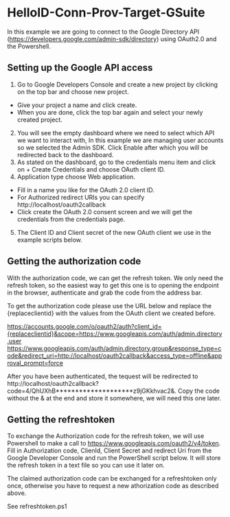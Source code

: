 # HelloID-Conn-Prov-Target-GSuite
In this example we are going to connect to the Google Directory API (https://developers.google.com/admin-sdk/directory) using OAuth2.0 and the Powershell.

## Setting up the Google API access
 1. Go to Google Developers Console and create a new project by clicking on the top bar and choose new project.
  - Give your project a name and click create.
  - When you are done, click the top bar again and select your newly created project.
 2. You will see the empty dashboard where we need to select which API we want to interact with, In this example we are managing user accounts so we selected the Admin SDK. Click Enable after which you will be redirected back to the dashboard.
 3. As stated on the dashboard, go to the credentials menu item and click on + Create Credentials and choose OAuth client ID.
 4. Application type choose Web application.
  - Fill in a name you like for the OAuth 2.0 client ID.
  - For Authorized redirect URIs you can specify http://localhost/oauth2callback
  - Click create the OAuth 2.0 consent screen and we will get the credentials from the credentials page.
5. The Client ID and Client secret of the new OAuth client we use in the example scripts below.


## Getting the authorization code
With the authorization code, we can get the refresh token. We only need the refresh token, so the easiest way to get this one is to opening the endpoint in the browser, authenticate and grab the code from the address bar.

To get the authorization code please use the URL below and replace the {replaceclientid} with the values from the OAuth client we created before.


https://accounts.google.com/o/oauth2/auth?client_id={replaceclientid}&scope=https://www.googleapis.com/auth/admin.directory.user https://www.googleapis.com/auth/admin.directory.group&response_type=code&redirect_uri=http://localhost/oauth2callback&access_type=offline&approval_prompt=force

After you have been authenticated, the tequest will be redirected to http://localhost/oauth2callback?code=4/QhUXhB********************z9jGKkhvac2&. Copy the code without the & at the end and store it somewhere, we will need this one later.

## Getting the refreshtoken
To exchange the Authorization code for the refresh token, we will use Powershell to make a call to https://www.googleapis.com/oauth2/v4/token. 
Fill in Authorization code, ClienId, Client Secret and redirect Uri from the Google Developer Console and run the PowerShell script below. It will store the refresh token in a text file so you can use it later on.

The claimed authorization code can be exchanged for a refreshtoken only once, otherwise you have to request a new athorization code as described above.

See refreshtoken.ps1
